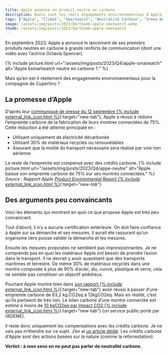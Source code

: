 ```yaml
---
title: Apple annonce un produit neutre en carbone
description: Quels sont les réels engagements environnementaux d'Apple ?
tags: ["Apple", "Climat", "Smartwatch", "Neutralité Carbone", "Green Washing"]
image: /assets/img/posts/2023/Q4/thumb-apple-smatwatch.webp
thumb: /assets/img/posts/2023/Q4/thumb-apple-smatwatch
---
```


En septembre 2023, Apple a annoncé le lancement de ses premiers produits neutres en carbone à grands renforts de communication (dont une vidéo avec l’actrice Octavia Spencer).

{% include picture.html 
    url="/assets/img/posts/2023/Q4/apple-smatwatch"
    alt="Apple bsmartwatch neutre en carbone ?."
 %}

Mais qu’en est-il réellement des engagements environnementaux pour la compagnie de Cupertino ?


## La promesse d’Apple

D’après leur [communiqué de presse du 12 septembre {% include external_link_icon.html %}](https://www.apple.com/fr/newsroom/2023/09/apple-unveils-its-first-carbon-neutral-products/){:target="new-tab"}, Apple a réussi à réduire l’empreinte carbone de la fabrication de leurs montres connectées de 75%. Cette réduction a été atteinte principale en :

- Utilisant uniquement de électricité décarbonée
- Utilisant 30% de matériaux recyclés ou renouvelables
- Assurant que la moitié du transport nécessaire sera réalisé par voie non aérienne

Le reste de l’empreinte est compensé avec des crédits carbone.
{% include picture.html 
    url="/assets/img/posts/2023/Q4/appe-neutre"
    alt="Apple baisse son empreinte carbone de 75% sur ses montres connectées."
 %}
*Source : Rapport Apple [Product Environmental Report {% include external_link_icon.html %}](https://www.apple.com/environment/pdf/products/watch/Carbon_Neutral_Apple_Watch_Ultra_2_Sept2023.pdf){:target="new-tab"}*


## Des arguments peu convaincants

Voici les éléments qui montrent en quoi ce que propose Apple est très peu convaincant.

Tout d’abord, il n’y a aucune certification extérieure. On doit faire confiance à Apple sur sa démarche et ses mesures. Il aurait été rassurant qu’un organisme tiers puisse valider la démarche et les mesures.

Ensuite les mesures proposées ne semblent pas impressionnantes. Je ne comprends pas en quoi les matériaux Apple ont besoin de prendre l’avion dans le transport. Il ne devrait y avoir quasiment que des transports maritimes et terrestre. De même 30% de matériaux recyclés dans une montre composée à plus de 90% d’acier, alu, cuivre, plastique et verre, cela ne semble pas constituer un objectif ambitieux.

Pourtant Apple montre bien dans [son rapport {% include external_link_icon.html %}](https://www.apple.com/environment/pdf/products/watch/Carbon_Neutral_Apple_Watch_Ultra_2_Sept2023.pdf){:target="new-tab"} avoir réussi à passer d’une empreinte carbone de 63,2 kg.CO2eq à 12kgCO2eq. Mais en réalité, c’est qu’ils partaient de très loin. Le bilan carbone d’une montre connectée est estimé à moins de [10 kgCO2eq par Impact CO2 {% include external_link_icon.html %}](https://impactco2.fr/numerique/montreconnectee){:target="new-tab"} (un service public porté par l’ADEME). 

Il reste donc uniquement les compensations avec les crédits carbone. Je ne vais pas m’étendre sur ce sujet. J’en ai [un article dédié](/blog/2023/10/16/credits-carbones-climat.html). Les crédits carbone d'Apple sont des actions basées sur la nature (comme la reforrestation).

**Vertict : à mon sens on ne peut pas parler de neutralité carbone.**